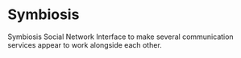 Symbiosis
=========

Symbiosis Social Network Interface to make several communication services appear
to work alongside each other.
